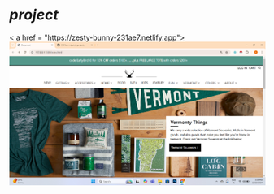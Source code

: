# _project_
< a href = "https://zesty-bunny-231ae7.netlify.app"><img src="https://github.com/8501kaminipatel/_project_/blob/main/new%20project/Screenshot%202024-12-23%20155429.png"></a>

